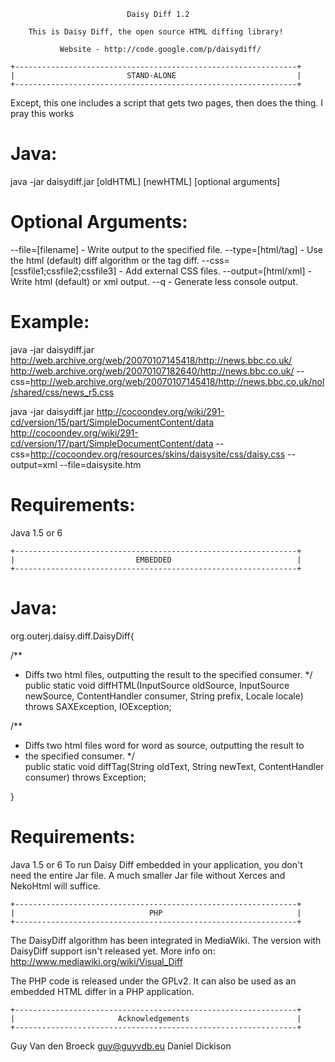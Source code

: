                               Daisy Diff 1.2

        This is Daisy Diff, the open source HTML diffing library!

               Website - http://code.google.com/p/daisydiff/

    +---------------------------------------------------------------+
    |                         STAND-ALONE                           |
    +---------------------------------------------------------------+

Except, this one includes a script that gets two pages, then does the thing. I pray this works


Java:
=====
java -jar daisydiff.jar [oldHTML] [newHTML] [optional arguments]


Optional Arguments:
===================
--file=[filename] - Write output to the specified file.
--type=[html/tag] - Use the html (default) diff algorithm or the tag diff.
--css=[cssfile1;cssfile2;cssfile3] - Add external CSS files.
--output=[html/xml] - Write html (default) or xml output.
--q  - Generate less console output.

Example:
========
java -jar daisydiff.jar http://web.archive.org/web/20070107145418/http://news.bbc.co.uk/ http://web.archive.org/web/20070107182640/http://news.bbc.co.uk/ --css=http://web.archive.org/web/20070107145418/http://news.bbc.co.uk/nol/shared/css/news_r5.css

java -jar daisydiff.jar http://cocoondev.org/wiki/291-cd/version/15/part/SimpleDocumentContent/data http://cocoondev.org/wiki/291-cd/version/17/part/SimpleDocumentContent/data --css=http://cocoondev.org/resources/skins/daisysite/css/daisy.css --output=xml --file=daisysite.htm

Requirements:
=============
Java 1.5 or 6

    +---------------------------------------------------------------+
    |                           EMBEDDED                            |
    +---------------------------------------------------------------+

Java:
=====
org.outerj.daisy.diff.DaisyDiff{

/**
 * Diffs two html files, outputting the result to the specified consumer.
 */
public static void diffHTML(InputSource oldSource, InputSource newSource, ContentHandler consumer, String prefix, Locale locale) throws SAXException, IOException;

/**
 * Diffs two html files word for word as source, outputting the result to
 * the specified consumer.
 */            
public static void diffTag(String oldText, String newText, ContentHandler consumer) throws Exception;

}

Requirements:
=============
Java 1.5 or 6
To run Daisy Diff embedded in your application, you don't need the entire Jar file. A much smaller Jar file without Xerces and NekoHtml will suffice.


    +---------------------------------------------------------------+
    |                              PHP                              |
    +---------------------------------------------------------------+

The DaisyDiff algorithm has been integrated in MediaWiki. The version with DaisyDiff support isn't released yet.
More info on: http://www.mediawiki.org/wiki/Visual_Diff

The PHP code is released under the GPLv2. It can also be used as an embedded HTML differ in a PHP application.

    +---------------------------------------------------------------+
    |                       Acknowledgements                        |
    +---------------------------------------------------------------+

Guy Van den Broeck <guy@guyvdb.eu>
Daniel Dickison
